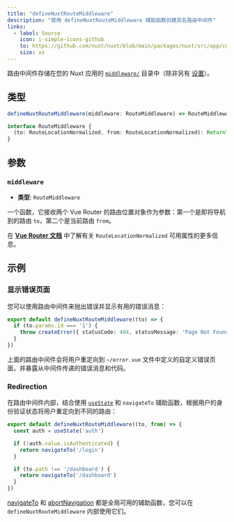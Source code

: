```yaml
---
title: "defineNuxtRouteMiddleware"
description: "使用 defineNuxtRouteMiddleware 辅助函数创建具名路由中间件"
links:
  - label: Source
    icon: i-simple-icons-github
    to: https://github.com/nuxt/nuxt/blob/main/packages/nuxt/src/app/composables/router.ts
    size: xs
---
```


路由中间件存储在您的 Nuxt 应用的 [`middleware/`](/docs/guide/directory-structure/middleware) 目录中（除非另有 [设置](/docs/api/nuxt-config#middleware)）。

## 类型

```ts
defineNuxtRouteMiddleware(middleware: RouteMiddleware) => RouteMiddleware

interface RouteMiddleware {
  (to: RouteLocationNormalized, from: RouteLocationNormalized): ReturnType<NavigationGuard>
}
```

## 参数

### `middleware`

- **类型**: `RouteMiddleware`

一个函数，它接收两个 Vue Router 的路由位置对象作为参数：第一个是即将导航到的路由 `to`，第二个是当前路由 `from`。

在 **[Vue Router 文档](https://router.vuejs.org/api/#RouteLocationNormalized)** 中了解有关 `RouteLocationNormalized` 可用属性的更多信息。

## 示例

### 显示错误页面

您可以使用路由中间件来抛出错误并显示有用的错误消息：

```ts [middleware/error.ts]
export default defineNuxtRouteMiddleware((to) => {
  if (to.params.id === '1') {
    throw createError({ statusCode: 404, statusMessage: 'Page Not Found' })
  }
})
```

上面的路由中间件会将用户重定向到 `~/error.vue` 文件中定义的自定义错误页面，并暴露从中间件传递的错误消息和代码。

### Redirection

在路由中间件内部，结合使用 [`useState`](/docs/api/composables/use-state) 和 `navigateTo` 辅助函数，根据用户的身份验证状态将用户重定向到不同的路由：

```ts [middleware/auth.ts]
export default defineNuxtRouteMiddleware((to, from) => {
  const auth = useState('auth')

  if (!auth.value.isAuthenticated) {
    return navigateTo('/login')
  }

  if (to.path !== '/dashboard') {
    return navigateTo('/dashboard')
  }
})
```

[navigateTo](/docs/api/utils/navigate-to) 和 [abortNavigation](/docs/api/utils/abort-navigation) 都是全局可用的辅助函数，您可以在 `defineNuxtRouteMiddleware` 内部使用它们。

